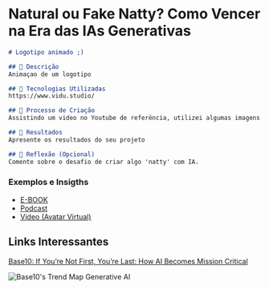 # Natural ou Fake Natty? Como Vencer na Era das IAs Generativas

```markdown
# Logotipo animado ;)

## 📒 Descrição
Animaçao de um logotipo 

## 🤖 Tecnologias Utilizadas
https://www.vidu.studio/

## 🧐 Processo de Criação
Assistindo um video no Youtube de referëncia, utilizei algumas imagens da montagem do logotipo que criei para o atelie da minha esposa, e sugeri como queria que fosse a animaçao

## 🚀 Resultados
Apresente os resultados do seu projeto

## 💭 Reflexão (Opcional)
Comente sobre o desafio de criar algo 'natty' com IA.
```

### Exemplos e Insigths

- [E-BOOK](/exemplos/E-BOOK.md)
- [Podcast](/exemplos/PODCAST.md)
- [Vídeo (Avatar Virtual)](/exemplos/VIDEO.md)

## Links Interessantes

[Base10: If You’re Not First, You’re Last: How AI Becomes Mission Critical](https://base10.vc/post/generative-ai-mission-critical/)

![Base10's Trend Map Generative AI](https://github.com/digitalinnovationone/lab-natty-or-not/assets/730492/f4df26e8-f8f7-4419-8252-c69d73ea930c)
